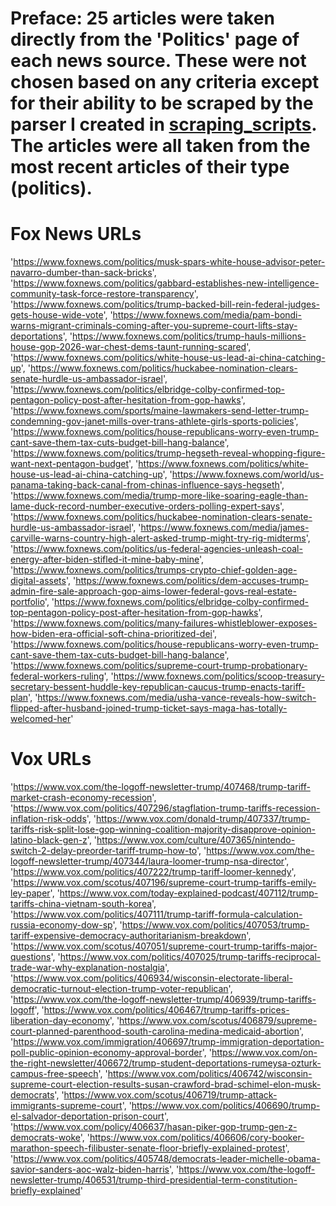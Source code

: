 # Preface: 25 articles were taken directly from the 'Politics' page of each news source. These were not chosen based on any criteria except for their ability to be scraped by the parser I created in [scraping_scripts](scraping_scripts.ipynb). The articles were all taken from the most recent articles of their type (politics).

# Fox News URLs
'https://www.foxnews.com/politics/musk-spars-white-house-advisor-peter-navarro-dumber-than-sack-bricks', 
'https://www.foxnews.com/politics/gabbard-establishes-new-intelligence-community-task-force-restore-transparency', 
'https://www.foxnews.com/politics/trump-backed-bill-rein-federal-judges-gets-house-wide-vote', 
'https://www.foxnews.com/media/pam-bondi-warns-migrant-criminals-coming-after-you-supreme-court-lifts-stay-deportations', 
'https://www.foxnews.com/politics/trump-hauls-millions-house-gop-2026-war-chest-dems-taunt-running-scared', 
'https://www.foxnews.com/politics/white-house-us-lead-ai-china-catching-up', 
'https://www.foxnews.com/politics/huckabee-nomination-clears-senate-hurdle-us-ambassador-israel', 
'https://www.foxnews.com/politics/elbridge-colby-confirmed-top-pentagon-policy-post-after-hesitation-from-gop-hawks', 
'https://www.foxnews.com/sports/maine-lawmakers-send-letter-trump-condemning-gov-janet-mills-over-trans-athlete-girls-sports-policies', 
'https://www.foxnews.com/politics/house-republicans-worry-even-trump-cant-save-them-tax-cuts-budget-bill-hang-balance', 
'https://www.foxnews.com/politics/trump-hegseth-reveal-whopping-figure-want-next-pentagon-budget', 
'https://www.foxnews.com/politics/white-house-us-lead-ai-china-catching-up', 
'https://www.foxnews.com/world/us-panama-taking-back-canal-from-chinas-influence-says-hegseth', 
'https://www.foxnews.com/media/trump-more-like-soaring-eagle-than-lame-duck-record-number-executive-orders-polling-expert-says', 
'https://www.foxnews.com/politics/huckabee-nomination-clears-senate-hurdle-us-ambassador-israel', 
'https://www.foxnews.com/media/james-carville-warns-country-high-alert-asked-trump-might-try-rig-midterms', 
'https://www.foxnews.com/politics/us-federal-agencies-unleash-coal-energy-after-biden-stifled-it-mine-baby-mine', 
'https://www.foxnews.com/politics/trumps-crypto-chief-golden-age-digital-assets', 
'https://www.foxnews.com/politics/dem-accuses-trump-admin-fire-sale-approach-gop-aims-lower-federal-govs-real-estate-portfolio', 
'https://www.foxnews.com/politics/elbridge-colby-confirmed-top-pentagon-policy-post-after-hesitation-from-gop-hawks', 
'https://www.foxnews.com/politics/many-failures-whistleblower-exposes-how-biden-era-official-soft-china-prioritized-dei', 
'https://www.foxnews.com/politics/house-republicans-worry-even-trump-cant-save-them-tax-cuts-budget-bill-hang-balance', 
'https://www.foxnews.com/politics/supreme-court-trump-probationary-federal-workers-ruling', 
'https://www.foxnews.com/politics/scoop-treasury-secretary-bessent-huddle-key-republican-caucus-trump-enacts-tariff-plan', 
'https://www.foxnews.com/media/usha-vance-reveals-how-switch-flipped-after-husband-joined-trump-ticket-says-maga-has-totally-welcomed-her'


# Vox URLs
'https://www.vox.com/the-logoff-newsletter-trump/407468/trump-tariff-market-crash-economy-recession', 
'https://www.vox.com/politics/407296/stagflation-trump-tariffs-recession-inflation-risk-odds', 
'https://www.vox.com/donald-trump/407337/trump-tariffs-risk-split-lose-gop-winning-coalition-majority-disapprove-opinion-latino-black-gen-z', 
'https://www.vox.com/culture/407365/nintendo-switch-2-delay-preorder-tariff-trump-how-to', 
'https://www.vox.com/the-logoff-newsletter-trump/407344/laura-loomer-trump-nsa-director', 
'https://www.vox.com/politics/407222/trump-tariff-loomer-kennedy', 
'https://www.vox.com/scotus/407196/supreme-court-trump-tariffs-emily-ley-paper', 
'https://www.vox.com/today-explained-podcast/407112/trump-tariffs-china-vietnam-south-korea', 
'https://www.vox.com/politics/407111/trump-tariff-formula-calculation-russia-economy-dow-sp', 
'https://www.vox.com/politics/407053/trump-tariff-expensive-democracy-authoritarianism-breakdown', 
'https://www.vox.com/scotus/407051/supreme-court-trump-tariffs-major-questions', 
'https://www.vox.com/politics/407025/trump-tariffs-reciprocal-trade-war-why-explanation-nostalgia', 
'https://www.vox.com/politics/406934/wisconsin-electorate-liberal-democratic-turnout-election-trump-voter-republican', 
'https://www.vox.com/the-logoff-newsletter-trump/406939/trump-tariffs-logoff', 
'https://www.vox.com/politics/406467/trump-tariffs-prices-liberation-day-economy', 
'https://www.vox.com/scotus/406879/supreme-court-planned-parenthood-south-carolina-medina-medicaid-abortion', 
'https://www.vox.com/immigration/406697/trump-immigration-deportation-poll-public-opinion-economy-approval-border', 
'https://www.vox.com/on-the-right-newsletter/406672/trump-student-deportations-rumeysa-ozturk-campus-free-speech', 
'https://www.vox.com/politics/406742/wisconsin-supreme-court-election-results-susan-crawford-brad-schimel-elon-musk-democrats', 
'https://www.vox.com/scotus/406719/trump-attack-immigrants-supreme-court', 
'https://www.vox.com/politics/406690/trump-el-salvador-deportation-prison-court', 
'https://www.vox.com/policy/406637/hasan-piker-gop-trump-gen-z-democrats-woke', 
'https://www.vox.com/politics/406606/cory-booker-marathon-speech-filibuster-senate-floor-briefly-explained-protest', 
'https://www.vox.com/politics/405748/democrats-leader-michelle-obama-savior-sanders-aoc-walz-biden-harris',
'https://www.vox.com/the-logoff-newsletter-trump/406531/trump-third-presidential-term-constitution-briefly-explained'
